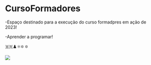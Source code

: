 # CursoFormadores
-Espaço destinado para a execução do curso formadpres em ação de 2023!

-Aprender a programar!

🇧🇷♟️⚛️🔯 :six_pointed_star:

![](https://media.tenor.com/3ZI7-V0G60UAAAAd/hans-niemann-magnus-carlsen.gif)

